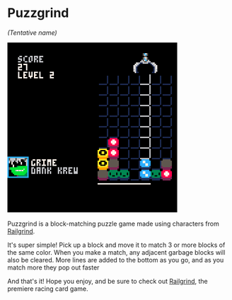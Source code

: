 # Puzzgrind
*(Tentative name)*

![Puzzgrind Gameplay](doc/gameplay.gif)

Puzzgrind is a block-matching puzzle game made using characters from [Railgrind](https://www.railgrindgame.com/).

It's super simple! Pick up a block and move it to match 3 or more blocks of the same color. 
When you make a match, any adjacent garbage blocks will also be cleared.
More lines are added to the bottom as you go, and as you match more they pop out faster

And that's it! 
Hope you enjoy, and be sure to check out [Railgrind](https://www.railgrindgame.com/), the premiere racing card game.